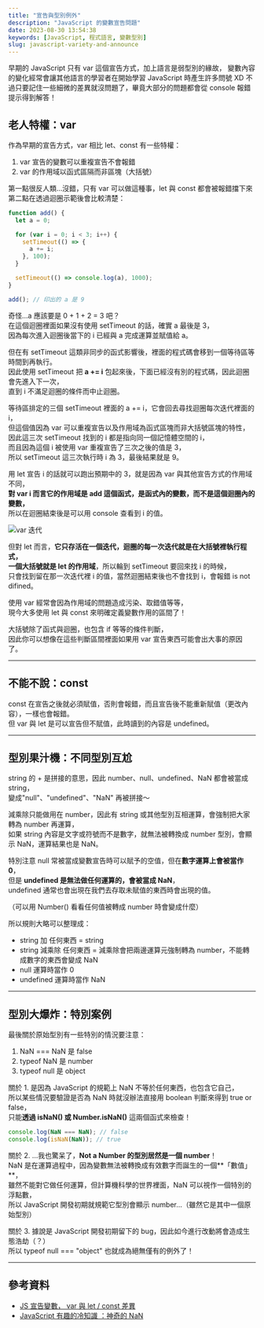 ```yaml
---
title: "宣告與型別例外"
description: "JavaScript 的變數宣告問題"
date: 2023-08-30 13:54:38
keywords: [JavaScript, 程式語言, 變數型別]
slug: javascript-variety-and-announce
---
```


早期的 JavaScript 只有 var 這個宣告方式，加上語言是弱型別的緣故，
變數內容的變化經常會讓其他語言的學習者在開始學習 JavaScript 時產生許多問號 XD
不過只要記住一些細微的差異就沒問題了，畢竟大部分的問題都會從 console 報錯提示得到解答！

## 老人特權：var

作為早期的宣告方式，var 相比 let、const 有一些特權：

1. var 宣告的變數可以重複宣告不會報錯
2. var 的作用域以函式區隔而非區塊（大括號）

第一點很反人類...沒錯，只有 var 可以做這種事，let 與 const 都會被報錯擋下來  
第二點在透過迴圈示範後會比較清楚：

```js
function add() {
  let a = 0;

  for (var i = 0; i < 3; i++) {
    setTimeout(() => {
      a += i;
    }, 100);
  }

  setTimeout(() => console.log(a), 1000);
}

add(); // 印出的 a 是 9
```

奇怪...a 應該要是 0 + 1 + 2 = 3 吧？  
在這個迴圈裡面如果沒有使用 setTimeout 的話，確實 a 最後是 3，  
因為每次進入迴圈後當下的 i 已經與 a 完成運算並賦值給 a。

但在有 setTimeout 這類非同步的函式影響後，裡面的程式碼會移到一個等待區等時間到再執行。  
因此使用 setTimeout 把 **a += i** 包起來後，下面已經沒有別的程式碼，因此迴圈會先進入下一次，  
直到 i 不滿足迴圈的條件而中止迴圈。

等待區排定的三個 setTimeout 裡面的 a += i，它會回去尋找迴圈每次迭代裡面的 i，  
但這個值因為 var 可以重複宣告以及作用域為函式區塊而非大括號區塊的特性，  
因此這三次 setTimeout 找到的 i 都是指向同一個記憶體空間的 i，  
而且因為這個 i 被使用 var 重複宣告了三次之後的值是 3，  
所以 setTimeout 這三次執行時 i 為 3，最後結果就是 9。

用 let 宣告 i 的話就可以跑出預期中的 3，就是因為 var 與其他宣告方式的作用域不同，  
**對 var i 而言它的作用域是 add 這個函式，是函式內的變數，而不是這個迴圈內的變數，**  
所以在迴圈結束後是可以用 console 查看到 i 的值。

![var 迭代](https://drive.google.com/uc?export=view&id=1Tu1BBCpXOFDepha81CThqcx7IkPL6icH)

但對 let 而言，**它只存活在一個迭代，迴圈的每一次迭代就是在大括號裡執行程式，**  
**一個大括號就是 let 的作用域**，所以輪到 setTimeout 要回來找 i 的時候，  
只會找到留在那一次迭代裡 i 的值，當然迴圈結束後也不會找到 i，會報錯 is not difined。

使用 var 經常會因為作用域的問題造成污染、取錯值等等，  
現今大多使用 let 與 const 來明確定義變數作用的區間了！

大括號除了函式與迴圈，也包含 if 等等的條件判斷，  
因此你可以想像在這些判斷區間裡面如果用 var 宣告東西可能會出大事的原因了。

---

## 不能不說：const

const 在宣告之後就必須賦值，否則會報錯，而且宣告後不能重新賦值（更改內容），一樣也會報錯。  
但 var 與 let 是可以宣告但不賦值，此時讀到的內容是 undefined。

---

## 型別果汁機：不同型別互尬

string 的 + 是拼接的意思，因此 number、null、undefined、NaN 都會被當成 string，  
變成"null"、"undefined"、"NaN" 再被拼接～

減乘除只能做用在 number，因此有 string 或其他型別互相運算，會強制把大家轉為 number 再運算，  
如果 string 內容是文字或符號而不是數字，就無法被轉換成 number 型別，會顯示 NaN，運算結果也是 NaN。

特別注意 null 常被當成變數宣告時可以賦予的空值，但在**數字運算上會被當作 0**，  
但是 **undefined 是無法做任何運算的，會被當成 NaN**，  
undefined 通常也會出現在我們去存取未賦值的東西時會出現的值。

（可以用 Number() 看看任何值被轉成 number 時會變成什麼）

所以規則大略可以整理成：

- string 加 任何東西 = string
- string 減乘除 任何東西 = 減乘除會把兩邊運算元強制轉為 number，不能轉成數字的東西會變成 NaN
- null 運算時當作 0
- undefined 運算時當作 NaN

---

## 型別大爆炸：特別案例

最後關於原始型別有一些特別的情況要注意：

1. NaN === NaN 是 false
2. typeof NaN 是 number
3. typeof null 是 object

關於 1. 是因為 JavaScript 的規範上 NaN 不等於任何東西，也包含它自己，  
所以某些情況要驗證是否為 NaN 時就沒辦法直接用 boolean 判斷來得到 true or false，  
只能**透過 isNaN() 或 Number.isNaN()** 這兩個函式來檢查！

```js
console.log(NaN === NaN); // false
console.log(isNaN(NaN)); // true
```

關於 2. ...我也驚呆了，**Not a Number 的型別居然是一個 number**！  
NaN 是在運算過程中，因為變數無法被轉換成有效數字而誕生的一個**「數值」**，  
雖然不能對它做任何運算，但計算機科學的世界裡面，NaN 可以視作一個特別的浮點數，  
所以 JavaScript 開發初期就規範它型別會顯示 number...（雖然它是其中一個原始型別）

關於 3. 據說是 JavaScript 開發初期留下的 bug，因此如今進行改動將會造成生態浩劫（？）  
所以 typeof null === "object" 也就成為絕無僅有的例外了！

---

## 參考資料

- [JS 宣告變數， var 與 let / const 差異](https://www.programfarmer.com/articles/2020/javascript-var-let-const-for-loop)
- [JavaScript 有趣的冷知識 ：神奇的 NaN](https://medium.com/andy-blog/javascript-%E6%9C%89%E8%B6%A3%E7%9A%84%E5%86%B7%E7%9F%A5%E8%AD%98-%E4%B8%80-%E7%A5%9E%E5%A5%87%E7%9A%84-nan-eefe0fc5510f)
